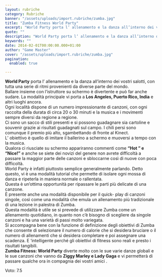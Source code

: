 ```yaml
---
layout: rubriche
category: Rubriche
banner: "/assets/uploads/import.rubriche/zumba.jpg"
title: "Zumba Fitness World Party"
excerpt: "World Party porta l’ allenamento e la danza all’interno dei vostri salotti, con tutta una serie di ritmi provenienti da diverse parte del mondo. Ballare insieme con l’istruttore su schermo è divertente e può far anche sudare. La modalità principale vi porta a Los Angeles, Puerto Rico, India e altri luoghi ancora. Ogni località dispone [&hellip"
quote: ""
description: "World Party porta l’ allenamento e la danza all’interno dei vostri salotti, con tutta una serie di ritmi provenienti da diverse parte del mondo. Ballare insieme con l’istruttore su schermo è divertente e può far anche sudare. La modalità principale vi porta a Los Angeles, Puerto Rico, India e altri luoghi ancora. Ogni località dispone [&hellip"
keywords: ""
date: 2014-02-01T00:00:00.000+01:00
author: "Game Master"
cover: "/assets/uploads/import.rubriche/zumba.jpg"
pagination:
  enabled: true

---
```


[](https://hotmc.com/125166/zumba-2/)

**World Party** porta l’ allenamento e la danza all’interno dei vostri salotti, con tutta una serie di ritmi provenienti da diverse parte del mondo.  
Ballare insieme con l’istruttore su schermo è divertente e può far anche sudare. La modalità principale vi porta a **Los Angeles, Puerto Rico, India** e altri luoghi ancora.  
Ogni località dispone di un numero impressionante di canzoni, con ogni raccolta della durata di circa 20 o 30 minuti e la musica e i movimenti sempre diversi da regione a regione.  
Ci sono un sacco di stili presenti e si possono guadagnare sia cartoline e souvenir grazie ai risultati guadagnati sul campo. I chili persi sono comunque il premio più alto, sgambettando di fronte al Kinect.  
L’ obiettivo è quello di imitare il ballerino a schermo e muoversi a tempo con la musica.  
Qualora ci riusciate su schermo appariranno commenti come **“Hot ” e “Nice!”** e anche se siete dei novizi del genere non avrete difficoltà a passare la maggior parte delle canzoni e sbloccarne così di nuove con poca difficoltà.  
World Party è infatti piuttosto semplice generalmente parlando. Detto questo, vi è una modalità tutorial che permette di isolare ogni mossa di danza e ripeterla in maniera normale o rallentata.  
Questa è un’ottima opportunità per ripassare le parti più delicate di una canzone.  
È presente anche una modalità disponibile per il quick- play di canzoni singole, così come una modalità che emula un allenamento più tradizionale di una lezione in palestra di Zumba.  
Questa modalità è utile se si prevede di utilizzare Zumba come un allenamento quotidiano, in quanto non c’è bisogno di scegliere da singole canzoni e ha una varietà di passi molto variegata.  
Si accompagna bene con la funzione di definizione degli obiettivi di Zumba che consente di selezionare il numero di calorie che si desidera bruciare o il numero di allenamenti che si desidera completare e poi assegnare una scadenza. E ‘intelligente perché gli obiettivi di fitness sono reali e presto i risultati tangibili.  
**Zumba Fitness: World Party** diverte molto con le sue varie danze globali e le sue canzoni che vanno da **Ziggy Marley e Lady Gaga** e vi permetterà di passare qualche ora in compagnia dei vostri amici .

Voto: 7.5